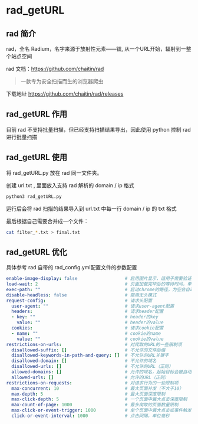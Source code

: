# rad_getURL

## rad 简介
rad，全名 Radium，名字来源于放射性元素——镭, 从一个URL开始，辐射到一整个站点空间



rad 文档：https://github.com/chaitin/rad

> 一款专为安全扫描而生的浏览器爬虫



下载地址
https://github.com/chaitin/rad/releases


## rad_getURL 作用


目前 rad 不支持批量扫描，但已经支持扫描结果导出，因此使用 python 控制 rad 进行批量扫描

## rad_getURL 使用



将 rad_getURL.py 放在 rad 同一文件夹。



创建 url.txt , 里面放入支持 rad 解析的 domain / ip 格式

```python
python3 rad_getURL.py
```


运行后会将 rad 扫描的结果导入到 url.txt 中每一行  domain / ip  的 txt 格式



最后根据自己需要合并成一个文件：

```bash
cat filter_*.txt > final.txt
```



## rad_getURL 优化



具体参考 rad 自带的 rad_config.yml配置文件的参数配置

```yml
enable-image-display: false                  # 启用图片显示，适用于需要验证码登录的情况，启用wait-login自动开启
load-wait: 2                                 # 页面加载完毕后的等待时间，单位秒，网速不佳时可尝试调大该值
exec-path: ""                                # 启动chrome的路径，为空会自动在默认路径寻找
disable-headless: false                      # 禁用无头模式
request-config:                              # 请求头配置
  user-agent: ""                             # 请求user-agent配置
  headers:                                   # 请求header配置
  - key: ""                                  # header的key
    value: ""                                # header的value
  cookies:                                   # 请求cookie配置
  - name: ""                                 # cookie的name
    value: ""                                # cookie的value
restrictions-on-urls:                        # 对爬取的URL的一些限制项
  disallowed-suffix: []                      # 不允许的文件后缀
  disallowed-keywords-in-path-and-query: []  # 不允许的URL关键字
  disallowed-domain: []                      # 不允许的域名
  disallowed-urls: []                        # 不允许的URL（正则）
  allowed-domains: []                        # 允许的域名，起始目标会被自动加入其中
  allowed-urls: []                           # 允许的URL（正则）
restrictions-on-requests:                    # 对请求行为的一些限制项
  max-concurrent: 10                         # 最大页面并发（不大于10）
  max-depth: 5                               # 最大页面深度限制
  max-click-depth: 5                         # 一个页面中最大点击深度限制
  max-count-of-page: 1000                    # 最多爬取的页面数量限制
  max-click-or-event-trigger: 1000           # 单个页面中最大点击或事件触发次数(不大于10000)
  click-or-event-interval: 1000              # 点击间隔，单位毫秒
```
